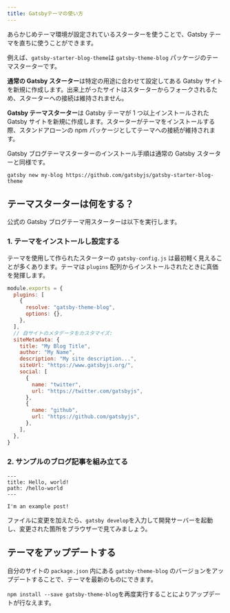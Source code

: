 ```yaml
---
title: Gatsbyテーマの使い方
---
```


あらかじめテーマ環境が設定されているスターターを使うことで、Gatsby テーマを直ちに使うことができます。

例えば、`gatsby-starter-blog-theme`は `gatsby-theme-blog` パッケージのテーマスターターです。

**通常の Gatsby スターター**は特定の用途に合わせて設定してある Gatsby サイトを新規に作成します。出来上がったサイトはスターターからフォークされるため、スターターへの接続は維持されません。

**Gatsby テーマスターター**は Gatsby テーマが 1 つ以上インストールされた Gatsby サイトを新規に作成します。スターターがテーマをインストールする際、スタンドアローンの npm パッケージとしてテーマへの接続が維持されます。

Gatsby ブログテーマスターターのインストール手順は通常の Gatsby スターターと同様です。

```shell
gatsby new my-blog https://github.com/gatsbyjs/gatsby-starter-blog-theme
```

## テーマスターターは何をする？

公式の Gatsby ブログテーマ用スターターは以下を実行します。

### 1. テーマをインストールし設定する

テーマを使用して作られたスターターの `gatsby-config.js` は最初軽く見えることが多くあります。テーマは `plugins` 配列からインストールされたときに真価を発揮します。

```javascript:title=gatsby-config.js
module.exports = {
  plugins: [
    {
      resolve: "gatsby-theme-blog",
      options: {},
    },
  ],
  // 自サイトのメタデータをカスタマイズ:
  siteMetadata: {
    title: "My Blog Title",
    author: "My Name",
    description: "My site description...",
    siteUrl: "https://www.gatsbyjs.org/",
    social: [
      {
        name: "twitter",
        url: "https://twitter.com/gatsbyjs",
      },
      {
        name: "github",
        url: "https://github.com/gatsbyjs",
      },
    ],
  },
}
```

### 2. サンプルのブログ記事を組み立てる

```mdx:title=/content/posts/hello-world.mdx
---
title: Hello, world!
path: /hello-world
---

I'm an example post!
```

ファイルに変更を加えたら、`gatsby develop`を入力して開発サーバーを起動し、変更された箇所をブラウザーで見てみましょう。

## テーマをアップデートする

自分のサイトの `package.json` 内にある `gatsby-theme-blog` のバージョンをアップデートすることで、テーマを最新のものにできます。

`npm install --save gatsby-theme-blog`を再度実行することによりアップデートが行なえます。
